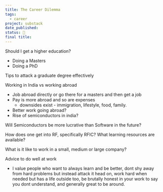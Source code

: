 ```yaml
---
title: The Career Dilemma
tags:
  - career
project: substack
date_published: 
status: 🚧
final title:
---
```



Should I get a higher education?
- Doing a Masters
- Doing a PhD

Tips to attack a graduate degree effectively

Working in India vs working abroad
- Job abroad directly or go there for a masters and then get a job
- Pay is more abroad and so are expenses
	- downsides exist - immigration, lifestyle, food, family.
- Better work going abroad?
- Rise of semiconductors in india?

Will Semiconductors be more lucrative than Software in the future?

How does one get into RF, specifically RFIC? What learning resources are available?

What is it like to work in a small, medium or large company?

Advice to do well at work
- I value people who want to always learn and be better, dont shy away from hard problems but instead attack it head on, work hard when needed but has a life outside too, be brutally honest in your work to say you dont understand, and generally great to be around.




